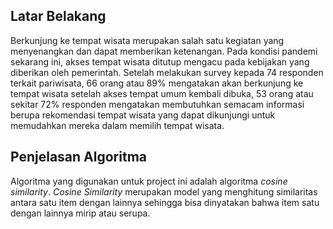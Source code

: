 ## Latar Belakang

Berkunjung ke tempat wisata merupakan salah satu kegiatan yang menyenangkan dan dapat memberikan ketenangan. 
Pada kondisi pandemi sekarang ini, akses tempat wisata ditutup mengacu pada kebijakan yang diberikan oleh pemerintah. 
Setelah melakukan survey kepada 74 responden terkait pariwisata, 66 orang atau 89% mengatakan akan berkunjung ke tempat wisata setelah akses tempat umum 
kembali dibuka, 53 orang atau sekitar 72% responden mengatakan membutuhkan semacam informasi berupa rekomendasi tempat wisata yang dapat dikunjungi untuk 
memudahkan mereka dalam memilih tempat wisata.

## Penjelasan Algoritma
Algoritma yang digunakan untuk project ini adalah algoritma *cosine similarity*. *Cosine Similarity* merupakan model yang menghitung similaritas antara 
satu item dengan lainnya sehingga bisa dinyatakan bahwa item satu dengan lainnya mirip atau serupa. 




